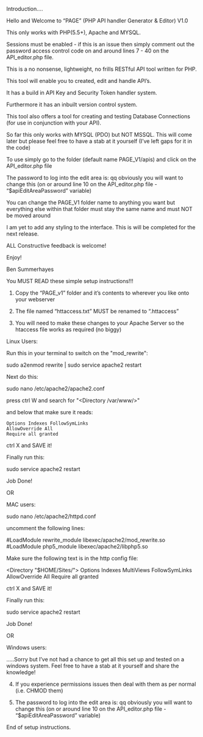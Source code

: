 
Introduction….

Hello and Welcome to “PAGE” (PHP API handler Generator & Editor) V1.0

This only works with PHP(5.5+), Apache and MYSQL.

Sessions must be enabled - if this is an issue then simply comment out the password access control code on and around lines 7 - 40 on the API_editor.php file.

This is a no nonsense, lightweight, no frills RESTful API tool written for PHP.

This tool will enable you to created, edit and handle API’s. 

It has a build in API Key and Security Token handler system.

Furthermore it has an inbuilt version control system.

This tool also offers a tool for creating and testing Database Connections (for use in conjunction with your API).

So far this only works with MYSQL (PDO) but NOT MSSQL. This will come later but please feel free to have a stab at it yourself (I’ve left gaps for it in the code)

To use simply go to the folder (default name PAGE_V1/apis) and click on the API_editor.php file

The password to log into the edit area is: qq obviously you will want to change this (on or around line 10 on the API_editor.php file - “$apiEditAreaPassword” variable)

You can change the PAGE_V1 folder name to anything you want but everything else within that folder must stay the same name and must NOT be moved around

I am yet to add any styling to the interface. This is will be completed for the next release.

ALL Constructive feedback is welcome!

Enjoy!

Ben Summerhayes



You MUST READ these simple setup instructions!!!

1. Copy the “PAGE_v1” folder and it’s contents to wherever you like onto your webserver

2. The file named “httaccess.txt” MUST be renamed to “.httaccess”


3. You will need to make these changes to your Apache Server so the htaccess file works as required (no biggy)

Linux Users:

Run this in your terminal to switch on the "mod_rewrite":

sudo a2enmod rewrite | sudo service apache2 restart

Next do this:

sudo nano /etc/apache2/apache2.conf

press ctrl W and search for "<Directory /var/www/>"

and below that make sure it reads:

    Options Indexes FollowSymLinks
    AllowOverride All
    Require all granted

ctrl X and SAVE it!

Finally run this:

sudo service apache2 restart

Job Done!


OR


MAC users:

sudo nano /etc/apache2/httpd.conf

uncomment the following lines:

#LoadModule rewrite_module libexec/apache2/mod_rewrite.so
#LoadModule php5_module libexec/apache2/libphp5.so

Make sure the following text is in the http config file:

<Directory "$HOME/Sites/">
Options Indexes MultiViews FollowSymLinks
AllowOverride All
Require all granted
</Directory>

ctrl X and SAVE it!

Finally run this:

sudo service apache2 restart

Job Done!


OR


Windows users:

…..Sorry but I’ve not had a chance to get all this set up and tested on a windows system. Feel free to have a stab at it yourself and share the knowledge!


4. If you experience permissions issues then deal with them as per normal (i.e. CHMOD them)

5. The password to log into the edit area is: qq obviously you will want to change this (on or around line 10 on the API_editor.php file - “$apiEditAreaPassword” variable)

End of setup instructions.



